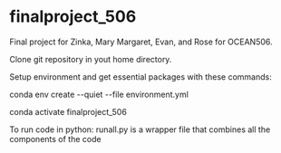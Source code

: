 # finalproject_506
Final project for Zinka, Mary Margaret, Evan, and Rose for OCEAN506.

Clone git repository in yout home directory.

Setup environment and get essential packages with these commands:
 
conda env create --quiet --file environment.yml

conda activate finalproject_506


To run code in python:
runall.py is a wrapper file that combines all the components of the code

